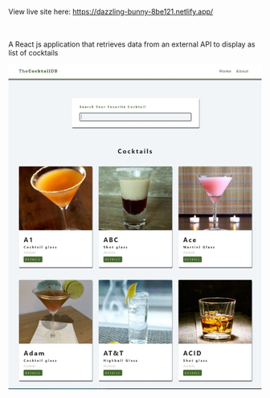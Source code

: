 
View live site here: https://dazzling-bunny-8be121.netlify.app/ <br/><br/><br/>

A React js application that retrieves data from an external API to display as list of cocktails

![Screenshot](https://github.com/nguyen-graykhoa/cocktails/blob/main/src/cocktails.JPG)

